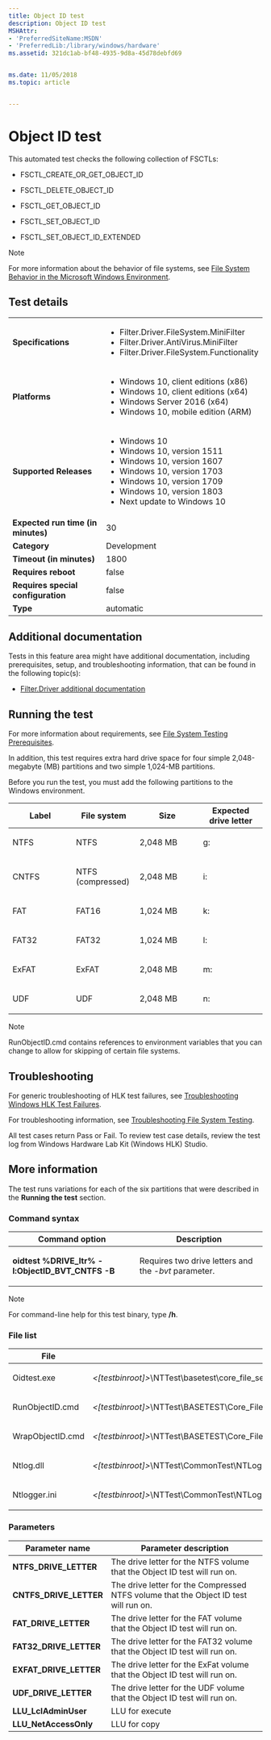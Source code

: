 ```yaml
---
title: Object ID test
description: Object ID test
MSHAttr:
- 'PreferredSiteName:MSDN'
- 'PreferredLib:/library/windows/hardware'
ms.assetid: 321dc1ab-bf48-4935-9d8a-45d78debfd69


ms.date: 11/05/2018
ms.topic: article


---
```


# <span id="p_hlk_test.eba8e46b-d8de-45a9-bdaf-8107b6d0731c"></span>Object ID test


This automated test checks the following collection of FSCTLs:

-   FSCTL\_CREATE\_OR\_GET\_OBJECT\_ID

-   FSCTL\_DELETE\_OBJECT\_ID

-   FSCTL\_GET\_OBJECT\_ID

-   FSCTL\_SET\_OBJECT\_ID

-   FSCTL\_SET\_OBJECT\_ID\_EXTENDED

> [!NOTE]
> 
> For more information about the behavior of file systems, see [File System Behavior in the Microsoft Windows Environment](http://go.microsoft.com/fwlink/?LinkId=236047).



## Test details

|||
|---|---|
| **Specifications**  | <ul><li>Filter.Driver.FileSystem.MiniFilter</li><li>Filter.Driver.AntiVirus.MiniFilter</li><li>Filter.Driver.FileSystem.Functionality</li></ul> |  
| **Platforms**   | <ul><li>Windows 10, client editions (x86)</li><li>Windows 10, client editions (x64)</li><li>Windows Server 2016 (x64)</li><li>Windows 10, mobile edition (ARM)</li></ul> |
| **Supported Releases** | <ul><li>Windows 10</li><li>Windows 10, version 1511</li><li>Windows 10, version 1607</li><li>Windows 10, version 1703</li><li>Windows 10, version 1709</li><li>Windows 10, version 1803</li><li>Next update to Windows 10</li></ul> |
|**Expected run time (in minutes)**| 30 |
|**Category**| Development |
|**Timeout (in minutes)**| 1800 |
|**Requires reboot**| false |
|**Requires special configuration**| false |
|**Type**| automatic |



## <span id="Additional_documentation"></span><span id="additional_documentation"></span><span id="ADDITIONAL_DOCUMENTATION"></span>Additional documentation


Tests in this feature area might have additional documentation, including prerequisites, setup, and troubleshooting information, that can be found in the following topic(s):

-   [Filter.Driver additional documentation](filter-driver-additional-documentation.md)

## <span id="Running_the_test"></span><span id="running_the_test"></span><span id="RUNNING_THE_TEST"></span>Running the test


For more information about requirements, see [File System Testing Prerequisites](file-system-testing-prerequisites.md).

In addition, this test requires extra hard drive space for four simple 2,048-megabyte (MB) partitions and two simple 1,024-MB partitions.

Before you run the test, you must add the following partitions to the Windows environment.

<table>
<colgroup>
<col width="25%" />
<col width="25%" />
<col width="25%" />
<col width="25%" />
</colgroup>
<thead>
<tr class="header">
<th>Label</th>
<th>File system</th>
<th>Size</th>
<th>Expected drive letter</th>
</tr>
</thead>
<tbody>
<tr class="odd">
<td><p>NTFS</p></td>
<td><p>NTFS</p></td>
<td><p>2,048 MB</p></td>
<td><p>g:</p></td>
</tr>
<tr class="even">
<td><p>CNTFS</p></td>
<td><p>NTFS (compressed)</p></td>
<td><p>2,048 MB</p></td>
<td><p>i:</p></td>
</tr>
<tr class="odd">
<td><p>FAT</p></td>
<td><p>FAT16</p></td>
<td><p>1,024 MB</p></td>
<td><p>k:</p></td>
</tr>
<tr class="even">
<td><p>FAT32</p></td>
<td><p>FAT32</p></td>
<td><p>1,024 MB</p></td>
<td><p>l:</p></td>
</tr>
<tr class="odd">
<td><p>ExFAT</p></td>
<td><p>ExFAT</p></td>
<td><p>2,048 MB</p></td>
<td><p>m:</p></td>
</tr>
<tr class="even">
<td><p>UDF</p></td>
<td><p>UDF</p></td>
<td><p>2,048 MB</p></td>
<td><p>n:</p></td>
</tr>
</tbody>
</table>

> [!NOTE]
> 
> RunObjectID.cmd contains references to environment variables that you can change to allow for skipping of certain file systems.



## <span id="Troubleshooting"></span><span id="troubleshooting"></span><span id="TROUBLESHOOTING"></span>Troubleshooting


For generic troubleshooting of HLK test failures, see [Troubleshooting Windows HLK Test Failures](../user/troubleshooting-windows-hlk-test-failures.md).

For troubleshooting information, see [Troubleshooting File System Testing](troubleshooting-file-system-testing.md).

All test cases return Pass or Fail. To review test case details, review the test log from Windows Hardware Lab Kit (Windows HLK) Studio.

## <span id="More_information"></span><span id="more_information"></span><span id="MORE_INFORMATION"></span>More information


The test runs variations for each of the six partitions that were described in the **Running the test** section.

### <span id="Command_syntax"></span><span id="command_syntax"></span><span id="COMMAND_SYNTAX"></span>Command syntax

<table>
<colgroup>
<col width="50%" />
<col width="50%" />
</colgroup>
<thead>
<tr class="header">
<th>Command option</th>
<th>Description</th>
</tr>
</thead>
<tbody>
<tr class="odd">
<td><p><strong>oidtest %DRIVE_ltr% -l:ObjectID_BVT_CNTFS -B</strong></p></td>
<td><p>Requires two drive letters and the <em>-bvt</em> parameter.</p></td>
</tr>
</tbody>
</table>

> [!NOTE]
> 
> For command-line help for this test binary, type **/h**.



### <span id="File_list"></span><span id="file_list"></span><span id="FILE_LIST"></span>File list

<table>
<colgroup>
<col width="50%" />
<col width="50%" />
</colgroup>
<thead>
<tr class="header">
<th>File</th>
<th>Location</th>
</tr>
</thead>
<tbody>
<tr class="odd">
<td><p>Oidtest.exe</p></td>
<td><p><em>&lt;[testbinroot]&gt;</em>\NTTest\basetest\core_file_services\ntfs\oid&lt;/p&gt;</td>
</tr>
<tr class="even">
<td><p>RunObjectID.cmd</p></td>
<td><p><em>&lt;[testbinroot]&gt;</em>\NTTest\BASETEST\Core_File_Services\FilterManager\TestSuite\Scripts\FileSystems&lt;/p&gt;</td>
</tr>
<tr class="odd">
<td><p>WrapObjectID.cmd</p></td>
<td><p><em>&lt;[testbinroot]&gt;</em>\NTTest\BASETEST\Core_File_Services\FilterManager\TestSuite\Scripts\FileSystems&lt;/p&gt;</td>
</tr>
<tr class="even">
<td><p>Ntlog.dll</p></td>
<td><p><em>&lt;[testbinroot]&gt;</em>\NTTest\CommonTest\NTLog&lt;/p&gt;</td>
</tr>
<tr class="odd">
<td><p>Ntlogger.ini</p></td>
<td><p><em>&lt;[testbinroot]&gt;</em>\NTTest\CommonTest\NTLog&lt;/p&gt;</td>
</tr>
</tbody>
</table>



### <span id="Parameters"></span><span id="parameters"></span><span id="PARAMETERS"></span>Parameters

| Parameter name           | Parameter description                                                                |
|--------------------------|--------------------------------------------------------------------------------------|
| **NTFS\_DRIVE\_LETTER**  | The drive letter for the NTFS volume that the Object ID test will run on.            |
| **CNTFS\_DRIVE\_LETTER** | The drive letter for the Compressed NTFS volume that the Object ID test will run on. |
| **FAT\_DRIVE\_LETTER**   | The drive letter for the FAT volume that the Object ID test will run on.             |
| **FAT32\_DRIVE\_LETTER** | The drive letter for the FAT32 volume that the Object ID test will run on.           |
| **EXFAT\_DRIVE\_LETTER** | The drive letter for the ExFat volume that the Object ID test will run on.           |
| **UDF\_DRIVE\_LETTER**   | The drive letter for the UDF volume that the Object ID test will run on.             |
| **LLU\_LclAdminUser**    | LLU for execute                                                                      |
| **LLU\_NetAccessOnly**   | LLU for copy                                                                         |












